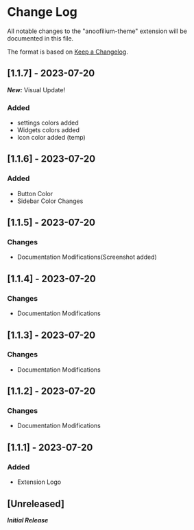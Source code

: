 # Change Log

All notable changes to the "anoofilium-theme" extension will be documented in this file.

The format is based on [Keep a Changelog](https://keepachangelog.com/en/1.0.0/).

## [1.1.7] - 2023-07-20

***New:*** Visual Update!

### Added

- settings colors added
- Widgets colors added
- Icon color added (temp)

## [1.1.6] - 2023-07-20

### Added

- Button Color
- Sidebar Color Changes

## [1.1.5] - 2023-07-20

### Changes

- Documentation Modifications(Screenshot added)

## [1.1.4] - 2023-07-20

### Changes

- Documentation Modifications

## [1.1.3] - 2023-07-20

### Changes

- Documentation Modifications

## [1.1.2] - 2023-07-20

### Changes

- Documentation Modifications

## [1.1.1] - 2023-07-20

### Added

- Extension Logo

## [Unreleased]

**_Initial Release_**
